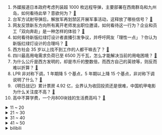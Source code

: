 1. 外媒报道日本政府考虑列装超 1000 枚远程导弹，主要部署在西南群岛和九州岛，如何看待此举？意欲何为？ [:link:](https://www.zhihu.com/question/549354538)
2. 台军方试射导弹后，解放军再划禁区开展军事活动，这释放了哪些信号？ [:link:](https://www.zhihu.com/question/549348578)
3. 网友反馈新东方向所有离开老师发出职位邀请，如何看待这一行为？企业和员工「双向奔赴」是一种怎样的体验？ [:link:](https://www.zhihu.com/question/549259291)
4. 如何看待新版红绿灯设计者直播引发争议，并呼吁网友「理性一点」？你认为新版红绿灯设计的合理吗？ [:link:](https://www.zhihu.com/question/549418831)
5. 西方社会 35 岁以上找不到工作的人都干嘛去了？ [:link:](https://www.zhihu.com/question/300185448)
6. 四川最高用电需求负荷已至 6500 万千瓦，怎么才能解决当前的用电困境？ [:link:](https://www.zhihu.com/question/549370910)
7. 为什么公斤是西方发明的，却是市斤的整数倍，而西方自己的英镑等，则反而难以折算？ [:link:](https://www.zhihu.com/question/548407138)
8. LPR 非对称下调，1 年期降 5 个基点，5 年期以上降 15 个基点，非对称下调说明了什么？ [:link:](https://www.zhihu.com/question/549390757)
9. 《明日战记》累计票房 4.92 亿，业界认为收回投资还是很难，中国机甲电影为什么关注度不高？ [:link:](https://www.zhihu.com/question/548668153)
10. 高中不算学费，一个月800块钱的生活费高吗？ [:link:](https://www.zhihu.com/question/549309376)
<details>
<summary>11 ~ 20</summary>

11. 清华大学白重恩谈拉闸限电，称「工业用电最好用电价来调节」，如何看待这一观点？ [:link:](https://www.zhihu.com/question/549372832)
12. 日本东京发生随机砍人事件，嫌犯为 15 岁初中生，声称「想获死刑」，这出于什么心理？将受到哪些处罚？ [:link:](https://www.zhihu.com/question/549369278)
13. 自驾游开自己车还是到目的地租车合适？ [:link:](https://www.zhihu.com/question/301979660)
14. 特朗普集团前高管承认税务诈骗，这意味着什么？会对特朗普带来哪些影响？ [:link:](https://www.zhihu.com/question/549070505)
15. 重庆巴南区发生山火，当地应急等多部门到场处置，具体情况如何？ [:link:](https://www.zhihu.com/question/549382878)
16. 2022 LPL 夏季季后赛 LNG 3:1 WBG 晋级下一轮，如何评价这场比赛？ [:link:](https://www.zhihu.com/question/549144623)
17. 初中的友谊有真心的吗？我感觉我活的好累，该怎么办啊? [:link:](https://www.zhihu.com/question/549274003)
18. 武汉在国内算是很强的城市吗？为什么？ [:link:](https://www.zhihu.com/question/535167391)
19. 如何看待纳粹德国舰队因河流干旱「重现天日」，数十艘露出水面，载有大量弹药？ [:link:](https://www.zhihu.com/question/549233580)
20. 2022 中秋节放假安排发布，9 月 10 日至 12 日放假，你有什么假期安排？ [:link:](https://www.zhihu.com/question/549421588)
</details>
<details>
<summary>21 ~ 30</summary>

21. 2022 LPL 夏季赛 RNG 和 V5 谁会是那个「卖票小子」？ [:link:](https://www.zhihu.com/question/549385346)
22. 清华团队联合诺奖得主发现石墨烯可用于高效回收电子垃圾中的金资源，这一发现有何实际意义和价值？ [:link:](https://www.zhihu.com/question/549306960)
23. 最近诸如重庆四川杭州等地用电紧张，但晴天多雨天少，为何不考虑太阳能发电呢？ [:link:](https://www.zhihu.com/question/548878149)
24. 北京多个小区出现婪步甲，专家称不是害虫，婪步甲是什么？应该如何应对？ [:link:](https://www.zhihu.com/question/549272257)
25. 重庆究竟热得有多夸张？ [:link:](https://www.zhihu.com/question/549142988)
26. 2022届本科真实就业率是多少？ [:link:](https://www.zhihu.com/question/537570145)
27. 为什么说《西游记后传》是被低估的神作？它神在哪？ [:link:](https://www.zhihu.com/question/542181254)
28. 因水位下降，四川乐山大佛「真身」全部显露，如何看待这一现象？你对乐山大佛有哪些了解？ [:link:](https://www.zhihu.com/question/549275741)
29. 有哪些不怎么知名，待遇却很好的公司？ [:link:](https://www.zhihu.com/question/30663527)
30. 为什么日本总是点错科技树? [:link:](https://www.zhihu.com/question/327279221)
</details>
<details>
<summary>31 ~ 40</summary>

31. 如果未来一个月四川都不下雨会发生什么？ [:link:](https://www.zhihu.com/question/549192183)
32. 国家向重庆紧急调运抗旱物资，目前重庆当地情况如何？需要哪些帮助？ [:link:](https://www.zhihu.com/question/549228277)
33. 坐高铁时你的座位被一位买了无座票的怀孕女士坐了，你会怎么做？ [:link:](https://www.zhihu.com/question/320121390)
34. 如何发现周围人用心理学操纵自己？ [:link:](https://www.zhihu.com/question/268047515)
35. 2022 英雄联盟 LPL 季后赛 EDG vs TES 会是谁赢？ [:link:](https://www.zhihu.com/question/549274443)
36. 电视剧《苍兰诀》第 25-28 集拍得怎么样？哪些剧情点值得关注？ [:link:](https://www.zhihu.com/question/549264025)
37. 热播剧《星汉灿烂》《沉香如屑》《苍兰诀》你更喜欢哪部？为什么？ [:link:](https://www.zhihu.com/question/548184213)
38. 《深宫曲》有什么丧心病狂的玩法？ [:link:](https://www.zhihu.com/question/443971960)
39. 幸福应该是什么样子的？ [:link:](https://www.zhihu.com/question/548488136)
40. 为什么在甄嬛心里安陵容比不上淳贵人？ [:link:](https://www.zhihu.com/question/50194561)
</details>
<details>
<summary>41 ~ 50</summary>

41. 考上研究生的你们还快乐吗？ [:link:](https://www.zhihu.com/question/402363496)
42. 美媒称特朗普或很快面临刑事起诉，一位熟悉特朗普团队的律师称他无法以口舌之快摆脱被诉，此事或将如何进展？ [:link:](https://www.zhihu.com/question/549265686)
43. 8月21日KPL上海EDG.M 4:2 广州TTG挺进败者组第三轮，如何评价本场比赛？ [:link:](https://www.zhihu.com/question/549393877)
44. 女子寄快递丢失 4800 元手镯，圆通称只能赔 300 元，遇到这种情况快递公司要全额赔偿吗？ [:link:](https://www.zhihu.com/question/549353693)
45. 高温导致番茄减产，美国番茄订单价格上涨 24%，番茄酱价格上涨 23%，将产生哪些影响？ [:link:](https://www.zhihu.com/question/549364229)
46. 浙江杭州高温不退，西湖龙井茶树九成被「晒干」，这波高温会造成多大的经济损失？ [:link:](https://www.zhihu.com/question/549350332)
47. 俄天然气供应收紧导致能源价格飙升，德国通胀或创 70 年来新高，这会对欧洲经济造成哪些影响？ [:link:](https://www.zhihu.com/question/549348702)
48. 韩式烤肉怎么做？ [:link:](https://www.zhihu.com/question/41105721)
49. 和父母无法沟通你有多绝望？ [:link:](https://www.zhihu.com/question/24422552)
50. 《三体》里你最喜欢的一句话是什么？ [:link:](https://www.zhihu.com/question/538983689)
</details><details>
<summary>bilibili</summary>

1. 《黑神话：悟空》6分钟实机剧情片段 [:link:](//www.bilibili.com/video/BV1tN4y1F79k)
2. 《黑神话：悟空》全球独家 8分钟实机试玩 | 4K RTX ON [:link:](//www.bilibili.com/video/BV1t14y1t7rz)
3. 久等了！尽我所能把醒狮酥呈现给大家，我们中国也有属于自己的面点艺术品。 [:link:](//www.bilibili.com/video/BV13V4y1x7Qv)
4. 这还能是.....植物大战僵尸【2】！？戴夫的老年生活！ [:link:](//www.bilibili.com/video/BV1Fd4y1N79Y)
5. 【医学博士】熬夜到几点会猝死？I 请为自己看完这个视频 [:link:](//www.bilibili.com/video/BV1bS4y1W7A5)
6. 我玩MC人玩麻了…… [:link:](//www.bilibili.com/video/BV1Za4y1f7HD)
7. 它没钱没票房，却吊打今年暑期档！ [:link:](//www.bilibili.com/video/BV1J14y1t7wW)
8. 《以退为进，已守为攻，妙哉》夏季锦标赛第十三场，现在开始！ [:link:](//www.bilibili.com/video/BV1Ca4y1f7TY)
9. 总有坏人想看我笑话，不会让你们得逞，有爱我的人堡护我。 [:link:](//www.bilibili.com/video/BV1aN4y1F7vT)
10. 搭！ [:link:](//www.bilibili.com/video/BV1Re4y1f7N8)
<details>
<summary>11 ~ 20</summary>

11. 【诱拐小流浪计划】流浪、碰瓷、奶音、话痨、听话、要素过多！！vol.003 [:link:](//www.bilibili.com/video/BV1DS4y1p7FL)
12. 这种东西为什么还有人在卖，还有人在买？ [:link:](//www.bilibili.com/video/BV1tG411b7Sr)
13. 《不看可惜》的50万粉福利 [:link:](//www.bilibili.com/video/BV19T411c7pf)
14. 无拘 | 林俊杰 X《永劫无间》 周年主题曲 [:link:](//www.bilibili.com/video/BV1Hg411r75D)
15. 宝们，我回来了！8月25日上午10点，中华小子高清重制即将重磅回归 [:link:](//www.bilibili.com/video/BV16P411j7ZA)
16. 谢谢B站，我成功了！！！ [:link:](//www.bilibili.com/video/BV19V4y1s7AF)
17. 法国在耶路撒冷为啥有块地？【小约翰】 [:link:](//www.bilibili.com/video/BV11t4y1J7wU)
18. 《灌汤小笼包》，蚊师傅的第三次面食之旅能否成功？ [:link:](//www.bilibili.com/video/BV1Dt4y1J7Yg)
19. 瞬间不想结婚了 [:link:](//www.bilibili.com/video/BV1Kd4y1N7jM)
20. 耗时2个月，制作2000年前的神秘调料！ [:link:](//www.bilibili.com/video/BV1Md4y1Z7Db)
</details>
<details>
<summary>21 ~ 30</summary>

21. 我本来就是普通人，别对我期望太高。 [:link:](//www.bilibili.com/video/BV1XG4y1a7oT)
22. 被泼红油漆、作品差评，“语文女神”冰心到底怎么了？ [:link:](//www.bilibili.com/video/BV1aS4y1W7qV)
23. 把3个emoji放在一起就能变身美少女！？ [:link:](//www.bilibili.com/video/BV1WP411j7oH)
24. 我们飞了1500公里，就为了来看这家店的老板娘【还愿挑战ep13-治愈研究所】 [:link:](//www.bilibili.com/video/BV1Sd4y1R76E)
25. 【原神】不来听听云先生的新曲吗？ [:link:](//www.bilibili.com/video/BV1yU4y1r7UK)
26. BLACKPINK回归先行曲Pink Venom MV公开 [:link:](//www.bilibili.com/video/BV1md4y1R7nS)
27. 【时代少年团】《时代夏令营》06：嘘！请降低音量 [:link:](//www.bilibili.com/video/BV1iT411c7ae)
28. 要脸，别赞 [:link:](//www.bilibili.com/video/BV1MS4y1W7vq)
29. 崩坏3「纯真梦歌」线上音乐会预告动画 [:link:](//www.bilibili.com/video/BV1yt4y1J7sK)
30. 【中气爱】今年为什么热成这样？2022超强高温的底层逻辑 [:link:](//www.bilibili.com/video/BV16a4y1f7Pj)
</details>
<details>
<summary>31 ~ 40</summary>

31. 《 奇 怪 的 小 沙 雕 增 加 了 》 [:link:](//www.bilibili.com/video/BV1vT411c7Pv)
32. 我养了一朵云 [:link:](//www.bilibili.com/video/BV13U4y1k7Vx)
33. 猫德学院已经不堪重负，关于被遗弃猫咪的声明 [:link:](//www.bilibili.com/video/BV1hN4y1F7U7)
34. 唢呐不想再平平无奇了 Normal no more [:link:](//www.bilibili.com/video/BV1ia4y1f7nW)
35. 【心理科普】毁孩子小妙招。希望家长刷到 [:link:](//www.bilibili.com/video/BV1ra4y1f7uS)
36. 课 堂 请 勿 对 对 子【中国近代史】！！！ [:link:](//www.bilibili.com/video/BV1iB4y1V7X8)
37. 【阿斗】季均9.5！斩获47个艾美奖火爆全球，美剧史诗巨作《权力的游戏》第1期 [:link:](//www.bilibili.com/video/BV1rW4y1b7EM)
38. 霸权横飞！文艺复兴！2022十月新番扫雷推荐 [:link:](//www.bilibili.com/video/BV1pg411r7dA)
39. 新番时光机！十年前的观众都在看什么神片？「2012年7月篇」 [:link:](//www.bilibili.com/video/BV1gB4y1V7sz)
40. 惊喜～是通过了漫长的准备、等待和时机。 [:link:](//www.bilibili.com/video/BV1KV4y1x7PD)
</details>
<details>
<summary>41 ~ 50</summary>

41. 我在MC里发现了巨人！！【暮色森林#完结】 [:link:](//www.bilibili.com/video/BV1Zd4y1o7Z4)
42. ⚡必须点击，不得不玩⚡ [:link:](//www.bilibili.com/video/BV1Ue4y1f7zZ)
43. 终于还是下手了！复刻了30年前一款糕点！！ [:link:](//www.bilibili.com/video/BV1zd4y1w7Tf)
44. 【4K】历时六年，我在游戏中实现了云计算 [:link:](//www.bilibili.com/video/BV16G411t729)
45. 总算来了！108好汉齐！梁山大聚义！《水浒传》P35 [:link:](//www.bilibili.com/video/BV1uG4y1Y7B2)
46. 《明日方舟》危机合约新赛季「尘环行动」宣传PV [:link:](//www.bilibili.com/video/BV14G411b7VF)
47. 科幻电影《流浪地球2》首发预告，李雪健危难中彰显责任与使命 [:link:](//www.bilibili.com/video/BV12t4y1J7um)
48. 【明日方舟】“理想城：长夏狂欢季”IC-EX1~8平民全关卡低配攻略（含突袭）！阵容平民+低练度+语音详解的愉悦攻略！《明日方舟》|魔法Zc目录 [:link:](//www.bilibili.com/video/BV1ng411r7th)
49. 蜘蛛精是嫦娥？曲中藏真相！黑神话剧情解析：踏破银河无觅，寻遍宫阙不见！看似离谱，实则合理 [:link:](//www.bilibili.com/video/BV1jg411r7AD)
50. 小本生意 诚信为本 [:link:](//www.bilibili.com/video/BV1RG411x7fp)
</details>
<details>
<summary>51 ~ 60</summary>

51. 官有多大，酒有多低 [:link:](//www.bilibili.com/video/BV1dB4y1B7sU)
52. 你这崩坏3是假的吧，来玩这款真崩坏3！ [:link:](//www.bilibili.com/video/BV14N4y1F7Tg)
53. 清道夫晒干以后，真的可以复活吗？ [:link:](//www.bilibili.com/video/BV1zU4y1r7iF)
54. 这个游戏出现在21世纪还是有点早了 [:link:](//www.bilibili.com/video/BV1ca41157kX)
55. 各位爸爸妈妈们，抱歉了~ [:link:](//www.bilibili.com/video/BV16V4y1s7Ba)
56. 夏天容易缺水，西瓜汁还有鸡汤都能喝，能喝一点点…… [:link:](//www.bilibili.com/video/BV1kY4y1c7Vy)
57. 三个字总结现在的国产剧 [:link:](//www.bilibili.com/video/BV1XW4y1b7gZ)
58. 耗时两年半! 的个人练习僵尸! [:link:](//www.bilibili.com/video/BV14e4y1f7PU)
59. 宇宙级打击！十万米高空精准秒木桩，艾琳你学得废吗 [:link:](//www.bilibili.com/video/BV1TG4y1Y7o3)
60. 连环整蛊！女友生气打我居然把我头打飞了？她人傻了！ [:link:](//www.bilibili.com/video/BV1La411d7ze)
</details>
<details>
<summary>61 ~ 70</summary>

61. 【荒野大镖客2】我的亚瑟比任何人都需要救赎  （熊猫版） [:link:](//www.bilibili.com/video/BV1oW4y1h7sj)
62. 咱们童年的 15 大雪糕： [:link:](//www.bilibili.com/video/BV1wa41157uQ)
63. 有一个女孩心甘情愿为你苦等2年，还有什么比这种爱情更动人 [:link:](//www.bilibili.com/video/BV1Ka4115751)
64. 我为什么花了2000元买了这些冰淇淋？ [:link:](//www.bilibili.com/video/BV14B4y1z7rr)
65. 小卖部再也赚不到我的钱了！ [:link:](//www.bilibili.com/video/BV1St4y1J7cd)
66. 【RAY】爆肝180天！不只是电动格纳库，我做了一个高达的世界! [:link:](//www.bilibili.com/video/BV1MU4y1k7Yo)
67. 传统手工蓑衣 [:link:](//www.bilibili.com/video/BV1CU4y1r7fr)
68. 载钢材回国遇疯狗浪，大风浪航行大厨提议吃火锅，海员生活记录。 [:link:](//www.bilibili.com/video/BV1Kd4y1P7F9)
69. 只有格鲁能记住每个小黄人的名字 [:link:](//www.bilibili.com/video/BV1RG4y1a7xJ)
70. MC史上最咸鱼的模组？万物都能制作苹果！每种苹果都有特殊功能！我的世界Minecraft [:link:](//www.bilibili.com/video/BV1xT411c7Q7)
</details>
<details>
<summary>71 ~ 80</summary>

71. 【政治】“开卷费笔，闭卷费神” [:link:](//www.bilibili.com/video/BV1p14y1t7RQ)
72. 真不会有人觉得我不会画画吧 [:link:](//www.bilibili.com/video/BV16e4y1f7q8)
73. 江 南 四 大 IKUN [:link:](//www.bilibili.com/video/BV1d14y1473u)
74. 全员内鬼？斗龙战士十二星龙篇！到底讲了什么？ [:link:](//www.bilibili.com/video/BV1J14y1t7TE)
75. 只要鬼不叫我绝对不叫....啊啊啊! 多人恐怖游戏【后室】 [:link:](//www.bilibili.com/video/BV1t14y1t7ee)
76. 华 农 行 为 [:link:](//www.bilibili.com/video/BV1De4y1f7cQ)
77. 你坚持的东西总有一天会反过来拥抱你 [:link:](//www.bilibili.com/video/BV1AU4y1y7GU)
78. 印度夜市吃棉花糖 [:link:](//www.bilibili.com/video/BV1xB4y1z7cR)
79. 大爷的CPU眼看就要烧了..！ [:link:](//www.bilibili.com/video/BV1J14y1t7Ro)
80. 捡了只身价3w起的猫，却摊上了大事儿！ [:link:](//www.bilibili.com/video/BV1yT411c7Fm)
</details>
<details>
<summary>81 ~ 90</summary>

81. 大大怪带着小小怪来B站啦，童年DNA又双叒叕动啦！【高全胜&严彦子】 [:link:](//www.bilibili.com/video/BV1de4y1f7Tt)
82. 揭秘大阪天国地狱扭蛋机骗局！花了20W全是垃圾？？ [:link:](//www.bilibili.com/video/BV1Eg411r7e3)
83. 我妈以为我是这样打游戏的2 [:link:](//www.bilibili.com/video/BV19T411A7Uk)
84. 【JUMP】米哈游，不给活路 [:link:](//www.bilibili.com/video/BV15V4y1x7rV)
85. 别瞎找了！10w+姐妹争着找的口红！看这篇就够了 [:link:](//www.bilibili.com/video/BV1aN4y1V72V)
86. 《暑假大摆特摆》 [:link:](//www.bilibili.com/video/BV1Dd4y1P7wm)
87. 100元在美国超市能买什么？盒饭一斤80元，你受得了吗？ [:link:](//www.bilibili.com/video/BV1Nd4y1N7K6)
88. 由里原创舞蹈写真｜美式复古芭蕾舞蹈写真｜被全网模仿的舞蹈写真｜真是不同的你 -原创不易，模仿注明必须出处-整组造型想法服装都是我策划的，喜欢拍不一样的舞蹈写真 [:link:](//www.bilibili.com/video/BV1At4y137X2)
89. 救。我在演唱会上被十二个次人围观跳舞+被崔胜澈送了帽子+被徐明浩拍了直拍+被权顺荣认证是真老虎。【SEVENTEEN】 [:link:](//www.bilibili.com/video/BV1dB4y1B7uQ)
90. 【补档】全员巅峰时期 [:link:](//www.bilibili.com/video/BV1Na411d7yo)
</details>
<details>
<summary>91 ~ 100</summary>

91. 【low君】《苍兰诀》：本座不甘心！但本座确实被拿捏了！ [:link:](//www.bilibili.com/video/BV1ia411d7dg)
92. 看来我们的商业生涯是到此为止了！ [:link:](//www.bilibili.com/video/BV1414y1t7kD)
93. 恭喜，她终于被拉下神坛 [:link:](//www.bilibili.com/video/BV1wG4y1Y7v5)
94. 浴火重生，我要修一台火烧车 [:link:](//www.bilibili.com/video/BV1pa41157id)
95. 来自台湾省的凉圆，你们吃过吗？ [:link:](//www.bilibili.com/video/BV1pG411b7Js)
96. 大庆赶海，退潮后发现比手还大的黑色马面蟹，还有水母紫色触须 [:link:](//www.bilibili.com/video/BV1te4y1f7rZ)
97. 反猫德联盟已经打入猫德学院，此地已不宜久留 [:link:](//www.bilibili.com/video/BV1sW4y1b78A)
98. 帅小伙被迫跪着给欣小萌做海鲜大餐，沐上居然来炫身材 [:link:](//www.bilibili.com/video/BV1aB4y1V7Ui)
99. 每瓶云南白药里都藏着一颗“救命丹”，千万别扔了！很多人都还不知道！ [:link:](//www.bilibili.com/video/BV1et4y1J7fN)
100. 有人真把自己当字典啦？ [:link:](//www.bilibili.com/video/BV1ea411d7xq)
</details></details>